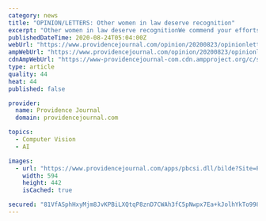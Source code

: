 ```yaml
---
category: news
title: "OPINION/LETTERS: Other women in law deserve recognition"
excerpt: "Other women in law deserve recognitionWe commend your efforts to recognize an exemplary group of women who had a tremendous impact on our small"
publishedDateTime: 2020-08-24T05:04:00Z
webUrl: "https://www.providencejournal.com/opinion/20200823/opinionletters-other-women-in-law-deserve-recognition"
ampWebUrl: "https://www.providencejournal.com/opinion/20200823/opinionletters-other-women-in-law-deserve-recognition?template=ampart"
cdnAmpWebUrl: "https://www-providencejournal-com.cdn.ampproject.org/c/s/www.providencejournal.com/opinion/20200823/opinionletters-other-women-in-law-deserve-recognition?template=ampart"
type: article
quality: 44
heat: 44
published: false

provider:
  name: Providence Journal
  domain: providencejournal.com

topics:
  - Computer Vision
  - AI

images:
  - url: "https://www.providencejournal.com/apps/pbcsi.dll/bilde?Site=PJ&Date=20200823&Category=OPINION&ArtNo=200829800&Ref=AR"
    width: 594
    height: 442
    isCached: true

secured: "81VfASphHxyMjm8JvKPBiLXQtqP8znD7CWAh3fC5pNwpx7Ea+kJolhYkTo998iup9mvOyqjb3uSeier8MNN+N/JeZYyxK1LadZ5xJNY8wLdTVf+QKUOn+bZ5N1dUQ1HLlB18IGPQ8hHn/NSpAi0pOM6rH6dN/HbtYbLQPBBO/7Vv3cTJgc2ZAPdlDd6OfsTZf+MmZdVFcHbE+9HHyNEuF9M55eDdtVm0Lcfj1lwXsbqBqVYhmBakz7GDR0KVg4MV5Hu+y/4KWZxzVc7Pf7Nts70eNPllSX3+F0amXsQ6E+uP5CJ2EYHNq9jpXyn8H3aPMFtOTdixBIk4VKVJmLkaBw==;BTE6HP+ZNT6q2YLWDHI/uQ=="
---
```



